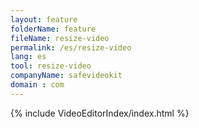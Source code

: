 ```yaml
---
layout: feature
folderName: feature
fileName: resize-video
permalink: /es/resize-video
lang: es
tool: resize-video
companyName: safevideokit
domain : com
---
```


{% include VideoEditorIndex/index.html %}

   
